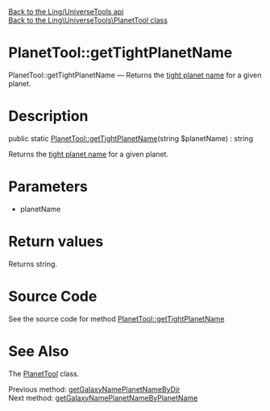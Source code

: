 [Back to the Ling/UniverseTools api](https://github.com/lingtalfi/UniverseTools/blob/master/doc/api/Ling/UniverseTools.md)<br>
[Back to the Ling\UniverseTools\PlanetTool class](https://github.com/lingtalfi/UniverseTools/blob/master/doc/api/Ling/UniverseTools/PlanetTool.md)


PlanetTool::getTightPlanetName
================



PlanetTool::getTightPlanetName — Returns the [tight planet name](https://github.com/lingtalfi/UniverseTools/blob/master/doc/pages/nomenclature.md#tight-planet-name) for a given planet.




Description
================


public static [PlanetTool::getTightPlanetName](https://github.com/lingtalfi/UniverseTools/blob/master/doc/api/Ling/UniverseTools/PlanetTool/getTightPlanetName.md)(string $planetName) : string




Returns the [tight planet name](https://github.com/lingtalfi/UniverseTools/blob/master/doc/pages/nomenclature.md#tight-planet-name) for a given planet.




Parameters
================


- planetName

    


Return values
================

Returns string.








Source Code
===========
See the source code for method [PlanetTool::getTightPlanetName](https://github.com/lingtalfi/UniverseTools/blob/master/PlanetTool.php#L227-L230)


See Also
================

The [PlanetTool](https://github.com/lingtalfi/UniverseTools/blob/master/doc/api/Ling/UniverseTools/PlanetTool.md) class.

Previous method: [getGalaxyNamePlanetNameByDir](https://github.com/lingtalfi/UniverseTools/blob/master/doc/api/Ling/UniverseTools/PlanetTool/getGalaxyNamePlanetNameByDir.md)<br>Next method: [getGalaxyNamePlanetNameByPlanetName](https://github.com/lingtalfi/UniverseTools/blob/master/doc/api/Ling/UniverseTools/PlanetTool/getGalaxyNamePlanetNameByPlanetName.md)<br>

